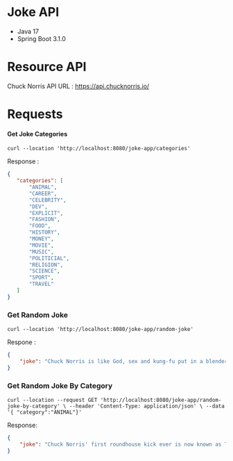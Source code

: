 # Joke API
 * Java 17
 * Spring Boot 3.1.0

# Resource API
 Chuck Norris API URL : https://api.chucknorris.io/
 
 # Requests
 
 #### Get Joke Categories
 ```code
curl --location 'http://localhost:8080/joke-app/categories'
```
Response :
 ```json
 {
    "categories": [
        "ANIMAL",
        "CAREER",
        "CELEBRITY",
        "DEV",
        "EXPLICIT",
        "FASHION",
        "FOOD",
        "HISTORY",
        "MONEY",
        "MOVIE",
        "MUSIC",
        "POLITICIAL",
        "RELIGION",
        "SCIENCE",
        "SPORT",
        "TRAVEL"
    ]
}
 ```

### Get Random Joke
 ```code
curl --location 'http://localhost:8080/joke-app/random-joke'
```
Respone :
```json
{
    "joke": "Chuck Norris is like God, sex and kung-fu put in a blender to create undiluted manliness."
}
 ```

### Get Random Joke By Category
 ```code
curl --location --request GET 'http://localhost:8080/joke-app/random-joke-by-category' \ --header 'Content-Type: application/json' \ --data '{ "category":"ANIMAL"}'
```
Response:
```json
{
    "joke": "Chuck Norris' first roundhouse kick ever is now known as The Big Bang."
}
 ```
